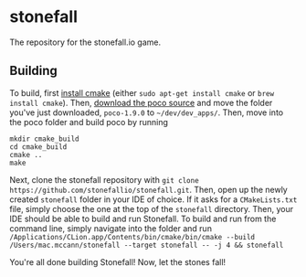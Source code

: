 # stonefall
The repository for the stonefall.io game.

## Building
To build, first [install cmake](https://cmake.org/install/) (either `sudo apt-get install cmake` or `brew install cmake`). Then, [download the poco source](https://pocoproject.org/download/index.html) and move the folder you've just downloaded, `poco-1.9.0` to `~/dev/dev_apps/`. Then, move into the poco folder and build poco by running
```
mkdir cmake_build
cd cmake_build
cmake ..
make
```
Next, clone the stonefall repository with `git clone https://github.com/stonefallio/stonefall.git`. Then, open up the newly created `stonefall` folder in your IDE of choice. If it asks for a `CMakeLists.txt` file, simply choose the one at the top of the `stonefall` directory. Then, your IDE should be able to build and run Stonefall. To build and run from the command line, simply navigate into the folder and run `/Applications/CLion.app/Contents/bin/cmake/bin/cmake --build /Users/mac.mccann/stonefall --target stonefall -- -j 4 && stonefall`

You're all done building Stonefall! Now, let the stones fall!